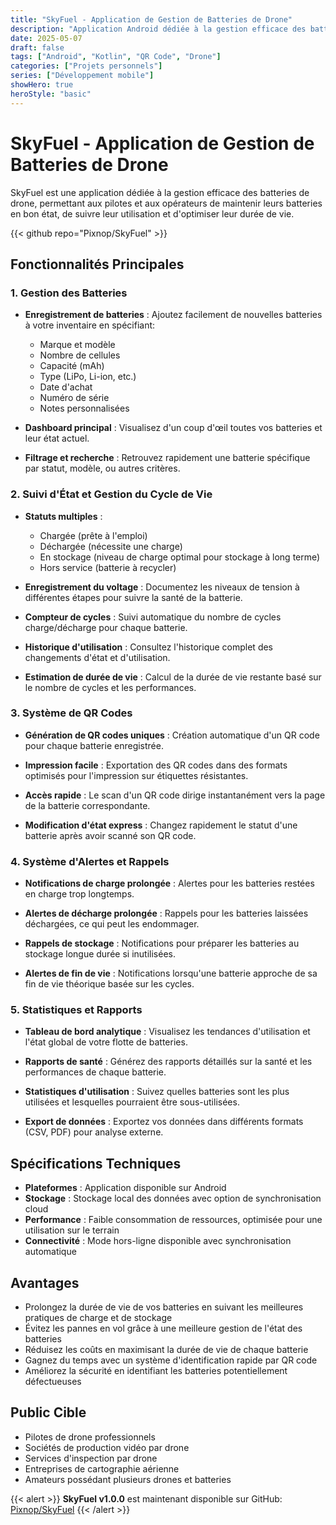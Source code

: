 ```yaml
---
title: "SkyFuel - Application de Gestion de Batteries de Drone"
description: "Application Android dédiée à la gestion efficace des batteries de drone, permettant aux pilotes et aux opérateurs de maintenir leurs batteries en bon état, de suivre leur utilisation et d'optimiser leur durée de vie."
date: 2025-05-07
draft: false
tags: ["Android", "Kotlin", "QR Code", "Drone"]
categories: ["Projets personnels"]
series: ["Développement mobile"]
showHero: true
heroStyle: "basic"
---
```


# SkyFuel - Application de Gestion de Batteries de Drone

SkyFuel est une application dédiée à la gestion efficace des batteries de drone, permettant aux pilotes et aux opérateurs de maintenir leurs batteries en bon état, de suivre leur utilisation et d'optimiser leur durée de vie.

{{< github repo="Pixnop/SkyFuel" >}}

## Fonctionnalités Principales

### 1. Gestion des Batteries

- **Enregistrement de batteries** : Ajoutez facilement de nouvelles batteries à votre inventaire en spécifiant:
  - Marque et modèle
  - Nombre de cellules
  - Capacité (mAh)
  - Type (LiPo, Li-ion, etc.)
  - Date d'achat
  - Numéro de série
  - Notes personnalisées

- **Dashboard principal** : Visualisez d'un coup d'œil toutes vos batteries et leur état actuel.

- **Filtrage et recherche** : Retrouvez rapidement une batterie spécifique par statut, modèle, ou autres critères.

### 2. Suivi d'État et Gestion du Cycle de Vie

- **Statuts multiples** :
  - Chargée (prête à l'emploi)
  - Déchargée (nécessite une charge)
  - En stockage (niveau de charge optimal pour stockage à long terme)
  - Hors service (batterie à recycler)

- **Enregistrement du voltage** : Documentez les niveaux de tension à différentes étapes pour suivre la santé de la batterie.

- **Compteur de cycles** : Suivi automatique du nombre de cycles charge/décharge pour chaque batterie.

- **Historique d'utilisation** : Consultez l'historique complet des changements d'état et d'utilisation.

- **Estimation de durée de vie** : Calcul de la durée de vie restante basé sur le nombre de cycles et les performances.

### 3. Système de QR Codes

- **Génération de QR codes uniques** : Création automatique d'un QR code pour chaque batterie enregistrée.

- **Impression facile** : Exportation des QR codes dans des formats optimisés pour l'impression sur étiquettes résistantes.

- **Accès rapide** : Le scan d'un QR code dirige instantanément vers la page de la batterie correspondante.

- **Modification d'état express** : Changez rapidement le statut d'une batterie après avoir scanné son QR code.

### 4. Système d'Alertes et Rappels

- **Notifications de charge prolongée** : Alertes pour les batteries restées en charge trop longtemps.

- **Alertes de décharge prolongée** : Rappels pour les batteries laissées déchargées, ce qui peut les endommager.

- **Rappels de stockage** : Notifications pour préparer les batteries au stockage longue durée si inutilisées.

- **Alertes de fin de vie** : Notifications lorsqu'une batterie approche de sa fin de vie théorique basée sur les cycles.

### 5. Statistiques et Rapports

- **Tableau de bord analytique** : Visualisez les tendances d'utilisation et l'état global de votre flotte de batteries.

- **Rapports de santé** : Générez des rapports détaillés sur la santé et les performances de chaque batterie.

- **Statistiques d'utilisation** : Suivez quelles batteries sont les plus utilisées et lesquelles pourraient être sous-utilisées.

- **Export de données** : Exportez vos données dans différents formats (CSV, PDF) pour analyse externe.

## Spécifications Techniques

- **Plateformes** : Application disponible sur Android
- **Stockage** : Stockage local des données avec option de synchronisation cloud
- **Performance** : Faible consommation de ressources, optimisée pour une utilisation sur le terrain
- **Connectivité** : Mode hors-ligne disponible avec synchronisation automatique

## Avantages

- Prolongez la durée de vie de vos batteries en suivant les meilleures pratiques de charge et de stockage
- Évitez les pannes en vol grâce à une meilleure gestion de l'état des batteries
- Réduisez les coûts en maximisant la durée de vie de chaque batterie
- Gagnez du temps avec un système d'identification rapide par QR code
- Améliorez la sécurité en identifiant les batteries potentiellement défectueuses

## Public Cible

- Pilotes de drone professionnels
- Sociétés de production vidéo par drone
- Services d'inspection par drone
- Entreprises de cartographie aérienne
- Amateurs possédant plusieurs drones et batteries


{{< alert >}}
**SkyFuel v1.0.0** est maintenant disponible sur GitHub: [Pixnop/SkyFuel](https://github.com/Pixnop/SkyFuel)
{{< /alert >}}
